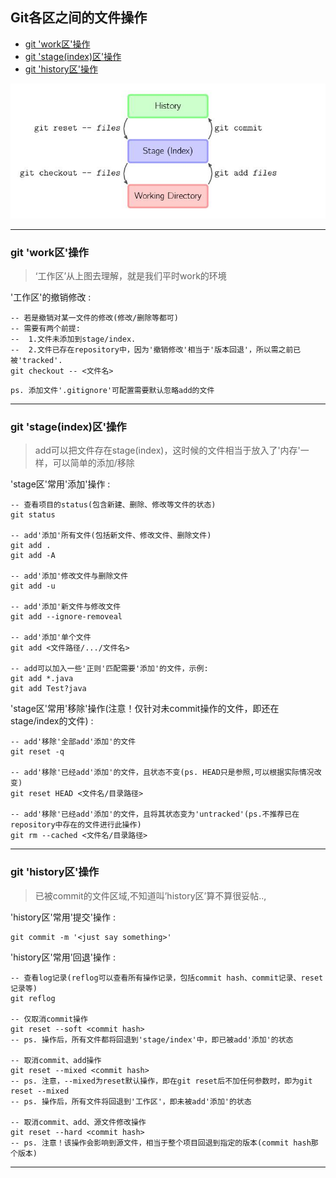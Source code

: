 <h2> Git各区之间的文件操作 </h2>

- [git 'work区'操作](#git-work区操作)
- [git 'stage(index)区'操作](#git-stageindex区操作)
- [git 'history区'操作](#git-history区操作)

![./res/GitFileOperation/GitOp.jpg](./res/GitFileOperation/GitOp.jpg)
<hr>

### git 'work区'操作

> ‘工作区’从上图去理解，就是我们平时work的环境

'工作区'的撤销修改 : 
```shell
-- 若是撤销对某一文件的修改(修改/删除等都可)
-- 需要有两个前提:
--  1.文件未添加到stage/index.
--  2.文件已存在repository中，因为'撤销修改'相当于'版本回退'，所以需之前已被'tracked'.
git checkout -- <文件名>
```
``` ps. 添加文件'.gitignore'可配置需要默认忽略add的文件 ```
<hr>

### git 'stage(index)区'操作

> add可以把文件存在stage(index)，这时候的文件相当于放入了'内存'一样，可以简单的添加/移除

'stage区'常用'添加'操作 : 
```shell
-- 查看项目的status(包含新建、删除、修改等文件的状态)
git status

-- add'添加'所有文件(包括新文件、修改文件、删除文件)
git add .
git add -A

-- add'添加'修改文件与删除文件
git add -u

-- add'添加'新文件与修改文件
git add --ignore-removeal

-- add'添加'单个文件
git add <文件路径/.../文件名>

-- add可以加入一些'正则'匹配需要'添加'的文件，示例:
git add *.java
git add Test?java
```

'stage区'常用'移除'操作(注意！仅针对未commit操作的文件，即还在stage/index的文件) : 
```shell
-- add'移除'全部add'添加'的文件
git reset -q

-- add'移除'已经add'添加'的文件，且状态不变(ps. HEAD只是参照,可以根据实际情况改变)
git reset HEAD <文件名/目录路径>

-- add'移除'已经add'添加'的文件，且将其状态变为'untracked'(ps.不推荐已在repository中存在的文件进行此操作)
git rm --cached <文件名/目录路径>
```
<hr>

### git 'history区'操作

> 已被commit的文件区域,不知道叫’history区’算不算很妥帖..,


'history区'常用'提交'操作 : 
```shell
git commit -m '<just say something>'
```

'history区'常用'回退'操作 : 
```shell
-- 查看log记录(reflog可以查看所有操作记录，包括commit hash、commit记录、reset记录等)
git reflog

-- 仅取消commit操作
git reset --soft <commit hash>
-- ps. 操作后，所有文件都将回退到'stage/index'中，即已被add'添加'的状态

-- 取消commit、add操作
git reset --mixed <commit hash>
-- ps. 注意，--mixed为reset默认操作，即在git reset后不加任何参数时，即为git reset --mixed
-- ps. 操作后，所有文件将回退到'工作区'，即未被add'添加'的状态

-- 取消commit、add、源文件修改操作
git reset --hard <commit hash>
-- ps. 注意！该操作会影响到源文件，相当于整个项目回退到指定的版本(commit hash那个版本)
```
<hr>

